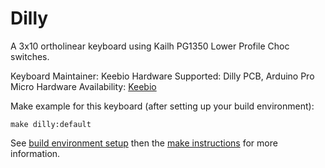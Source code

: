 Dilly
=====

A 3x10 ortholinear keyboard using Kailh PG1350 Lower Profile Choc switches.

Keyboard Maintainer: Keebio
Hardware Supported: Dilly PCB, Arduino Pro Micro
Hardware Availability: [Keebio](https://keeb.io)

Make example for this keyboard (after setting up your build environment):

    make dilly:default

See [build environment setup](https://docs.qmk.fm/build_environment_setup.html) then the [make instructions](https://docs.qmk.fm/make_instructions.html) for more information.
